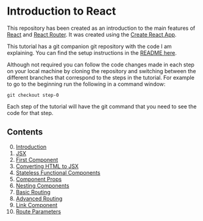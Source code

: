 # Introduction to React

This repository has been created as an introduction to the main features of [React](https://facebook.github.io/react/) 
and [React Router](https://github.com/reactjs/react-router). It was created using the [Create React App](https://github.com/facebookincubator/create-react-app).

This tutorial has a git companion git repository with the code I am explaining. 
You can find the setup instructions in the [README here](https://github.com/justsayno/react-introduction).

Although not required you can follow the code changes made in each step on your local machine by cloning the repository and switching between the different 
branches that correspond to the steps in the tutorial. For example to go to the beginning run the following in a command window:

``` shell
git checkout step-0
```

Each step of the tutorial will have the git command that you need to see the code for that step.

## Contents

0. [Introduction](01-Introduction.md)
1. [JSX](01-JSX.md)
2. [First Component](02-First-Component.md)
3. [Converting HTML to JSX](03-Converting-HTML-To-JSX.md)
4. [Stateless Functional Components](04-Stateless-Functional-Components.md)
5. [Component Props](05-Component-Props.md)
6. [Nesting Components](06-Nesting-Components.md)
7. [Basic Routing](07-Basic-Routing.md)
8. [Advanced Routing](08-Advanced-Routing.md)
9. [Link Component](09-Link-Component.md)
10. [Route Parameters](10-Route-Parameters.md) 